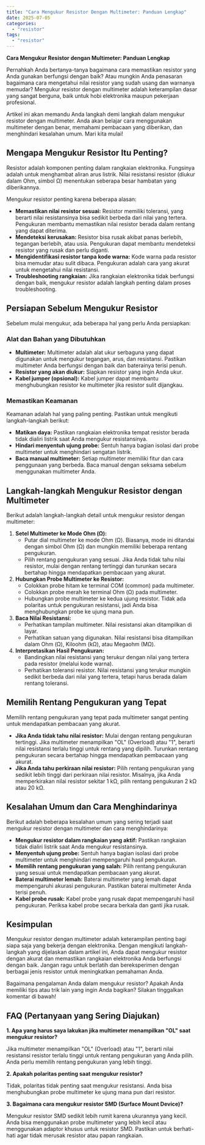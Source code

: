 ```yaml
---
title: "Cara Mengukur Resistor Dengan Multimeter: Panduan Lengkap"
date: 2025-07-05
categories: 
  - "resistor"
tags: 
  - "resistor"
---
```


**Cara Mengukur Resistor dengan Multimeter: Panduan Lengkap**

Pernahkah Anda bertanya-tanya bagaimana cara memastikan resistor yang Anda gunakan berfungsi dengan baik? Atau mungkin Anda penasaran bagaimana cara mengetahui nilai resistor yang sudah usang dan warnanya memudar? Mengukur resistor dengan multimeter adalah keterampilan dasar yang sangat berguna, baik untuk hobi elektronika maupun pekerjaan profesional.

Artikel ini akan memandu Anda langkah demi langkah dalam mengukur resistor dengan multimeter. Anda akan belajar cara menggunakan multimeter dengan benar, memahami pembacaan yang diberikan, dan menghindari kesalahan umum. Mari kita mulai!

## Mengapa Mengukur Resistor Itu Penting?

Resistor adalah komponen penting dalam rangkaian elektronika. Fungsinya adalah untuk menghambat aliran arus listrik. Nilai resistansi resistor (diukur dalam Ohm, simbol Ω) menentukan seberapa besar hambatan yang diberikannya.

Mengukur resistor penting karena beberapa alasan:

- **Memastikan nilai resistor sesuai:** Resistor memiliki toleransi, yang berarti nilai resistansinya bisa sedikit berbeda dari nilai yang tertera. Pengukuran membantu memastikan nilai resistor berada dalam rentang yang dapat diterima.
- **Mendeteksi kerusakan:** Resistor bisa rusak akibat panas berlebih, tegangan berlebih, atau usia. Pengukuran dapat membantu mendeteksi resistor yang rusak dan perlu diganti.
- **Mengidentifikasi resistor tanpa kode warna:** Kode warna pada resistor bisa memudar atau sulit dibaca. Pengukuran adalah cara yang akurat untuk mengetahui nilai resistansi.
- **Troubleshooting rangkaian:** Jika rangkaian elektronika tidak berfungsi dengan baik, mengukur resistor adalah langkah penting dalam proses troubleshooting.

## Persiapan Sebelum Mengukur Resistor

Sebelum mulai mengukur, ada beberapa hal yang perlu Anda persiapkan:

### Alat dan Bahan yang Dibutuhkan

- **Multimeter:** Multimeter adalah alat ukur serbaguna yang dapat digunakan untuk mengukur tegangan, arus, dan resistansi. Pastikan multimeter Anda berfungsi dengan baik dan baterainya terisi penuh.
- **Resistor yang akan diukur:** Siapkan resistor yang ingin Anda ukur.
- **Kabel jumper (opsional):** Kabel jumper dapat membantu menghubungkan resistor ke multimeter jika resistor sulit dijangkau.

### Memastikan Keamanan

Keamanan adalah hal yang paling penting. Pastikan untuk mengikuti langkah-langkah berikut:

- **Matikan daya:** Pastikan rangkaian elektronika tempat resistor berada tidak dialiri listrik saat Anda mengukur resistansinya.
- **Hindari menyentuh ujung probe:** Sentuh hanya bagian isolasi dari probe multimeter untuk menghindari sengatan listrik.
- **Baca manual multimeter:** Setiap multimeter memiliki fitur dan cara penggunaan yang berbeda. Baca manual dengan seksama sebelum menggunakan multimeter Anda.

## Langkah-langkah Mengukur Resistor dengan Multimeter

Berikut adalah langkah-langkah detail untuk mengukur resistor dengan multimeter:

1. **Setel Multimeter ke Mode Ohm (Ω):**
    - Putar dial multimeter ke mode Ohm (Ω). Biasanya, mode ini ditandai dengan simbol Ohm (Ω) dan mungkin memiliki beberapa rentang pengukuran.
    - Pilih rentang pengukuran yang sesuai. Jika Anda tidak tahu nilai resistor, mulai dengan rentang tertinggi dan turunkan secara bertahap hingga mendapatkan pembacaan yang akurat.
2. **Hubungkan Probe Multimeter ke Resistor:**
    - Colokkan probe hitam ke terminal COM (common) pada multimeter.
    - Colokkan probe merah ke terminal Ohm (Ω) pada multimeter.
    - Hubungkan probe multimeter ke kedua ujung resistor. Tidak ada polaritas untuk pengukuran resistansi, jadi Anda bisa menghubungkan probe ke ujung mana pun.
3. **Baca Nilai Resistansi:**
    - Perhatikan tampilan multimeter. Nilai resistansi akan ditampilkan di layar.
    - Perhatikan satuan yang digunakan. Nilai resistansi bisa ditampilkan dalam Ohm (Ω), Kiloohm (kΩ), atau Megaohm (MΩ).
4. **Interpretasikan Hasil Pengukuran:**
    - Bandingkan nilai resistansi yang terukur dengan nilai yang tertera pada resistor (melalui kode warna).
    - Perhatikan toleransi resistor. Nilai resistansi yang terukur mungkin sedikit berbeda dari nilai yang tertera, tetapi harus berada dalam rentang toleransi.

## Memilih Rentang Pengukuran yang Tepat

Memilih rentang pengukuran yang tepat pada multimeter sangat penting untuk mendapatkan pembacaan yang akurat.

- **Jika Anda tidak tahu nilai resistor:** Mulai dengan rentang pengukuran tertinggi. Jika multimeter menampilkan "OL" (Overload) atau "1", berarti nilai resistansi terlalu tinggi untuk rentang yang dipilih. Turunkan rentang pengukuran secara bertahap hingga mendapatkan pembacaan yang akurat.
- **Jika Anda tahu perkiraan nilai resistor:** Pilih rentang pengukuran yang sedikit lebih tinggi dari perkiraan nilai resistor. Misalnya, jika Anda memperkirakan nilai resistor sekitar 1 kΩ, pilih rentang pengukuran 2 kΩ atau 20 kΩ.

## Kesalahan Umum dan Cara Menghindarinya

Berikut adalah beberapa kesalahan umum yang sering terjadi saat mengukur resistor dengan multimeter dan cara menghindarinya:

- **Mengukur resistor dalam rangkaian yang aktif:** Pastikan rangkaian tidak dialiri listrik saat Anda mengukur resistansinya.
- **Menyentuh ujung probe:** Sentuh hanya bagian isolasi dari probe multimeter untuk menghindari mempengaruhi hasil pengukuran.
- **Memilih rentang pengukuran yang salah:** Pilih rentang pengukuran yang sesuai untuk mendapatkan pembacaan yang akurat.
- **Baterai multimeter lemah:** Baterai multimeter yang lemah dapat mempengaruhi akurasi pengukuran. Pastikan baterai multimeter Anda terisi penuh.
- **Kabel probe rusak:** Kabel probe yang rusak dapat mempengaruhi hasil pengukuran. Periksa kabel probe secara berkala dan ganti jika rusak.

## Kesimpulan

Mengukur resistor dengan multimeter adalah keterampilan penting bagi siapa saja yang bekerja dengan elektronika. Dengan mengikuti langkah-langkah yang dijelaskan dalam artikel ini, Anda dapat mengukur resistor dengan akurat dan memastikan rangkaian elektronika Anda berfungsi dengan baik. Jangan ragu untuk berlatih dan bereksperimen dengan berbagai jenis resistor untuk meningkatkan pemahaman Anda.

Bagaimana pengalaman Anda dalam mengukur resistor? Apakah Anda memiliki tips atau trik lain yang ingin Anda bagikan? Silakan tinggalkan komentar di bawah!

## FAQ (Pertanyaan yang Sering Diajukan)

**1\. Apa yang harus saya lakukan jika multimeter menampilkan "OL" saat mengukur resistor?**

Jika multimeter menampilkan "OL" (Overload) atau "1", berarti nilai resistansi resistor terlalu tinggi untuk rentang pengukuran yang Anda pilih. Anda perlu memilih rentang pengukuran yang lebih tinggi.

**2\. Apakah polaritas penting saat mengukur resistor?**

Tidak, polaritas tidak penting saat mengukur resistansi. Anda bisa menghubungkan probe multimeter ke ujung mana pun dari resistor.

**3\. Bagaimana cara mengukur resistor SMD (Surface Mount Device)?**

Mengukur resistor SMD sedikit lebih rumit karena ukurannya yang kecil. Anda bisa menggunakan probe multimeter yang lebih kecil atau menggunakan adaptor khusus untuk resistor SMD. Pastikan untuk berhati-hati agar tidak merusak resistor atau papan rangkaian.
